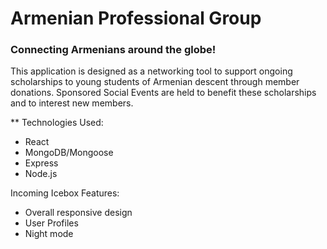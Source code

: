 # Armenian Professional Group
### Connecting Armenians around the globe!

This application is designed as a networking tool to support ongoing scholarships to young students of Armenian descent through member donations. Sponsored Social Events are held to benefit these scholarships and to interest new members. 

** Technologies Used:
 - React
 - MongoDB/Mongoose
 - Express
 - Node.js

Incoming Icebox Features:
- Overall responsive design
- User Profiles
- Night mode